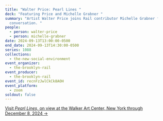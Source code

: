 ```yaml
---
title: "Walter Price: Pearl Lines "
deck: "Featuring Price and Michelle Grabner "
summary: "Artist Walter Price joins Rail contributor Michelle Grabner for a
  conversation. "
people:
  - person: walter-price
  - person: michelle-grabner
date: 2024-09-13T13:00:00-0500
end_date: 2024-09-13T14:30:00-0500
series: 1088
collections:
  - the-new-social-environment
event_organizer:
  - the-brooklyn-rail
event_producer:
  - the-brooklyn-rail
event_id: recnFzJwlCkCk8AOH
event_platform:
  - zoom
soldout: false
---
```

[V﻿isit *Pearl Lines,* on view at the Walker Art Center, New York through December 8, 2024 →](https://walkerart.org/calendar/2024/walter-price-pearl-lines)